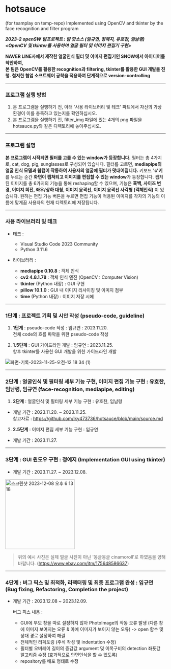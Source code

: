 # hotsauce
(for teamplay on temp-repo) Implemented using OpenCV and tkinter by the face recognition and filter program
  
***2023-2 openSW 텀프로젝트 : 팀 핫소스 (임규연, 정예지, 유호찬, 임남령)  
<OpenCV 및 tkinter를 사용하여 얼굴 필터 및 이미지 편집기 구현>*** 
      
**NAVER LINE사에서 제작한 얼굴인식 필터 및 이미지 편집기인 SNOW에서 아이디어를 착안하여,  
본 팀은 OpenCV를 활용한 recognition과 filtering, tkinter를 활용한 GUI 개발을 진행. 
철저한 협업 소프트웨어 공학을 적용하여 단계적으로 version-controlling** 

--------

### 프로그램 실행 방법

1) 본 프로그램을 실행하기 전, 아래 '사용 라이브러리 및 테크' 파트에서 자신의 가상환경이 이를 충족하고 있는지를 확인하십시오.
2) 본 프로그램을 실행하기 전, filter_img 파일에 있는 4개의 png 파일을 hotsauce.py와 같은 디렉토리에 놓아주십시오.  

--------

### 프로그램 설명 

**본 프로그램이 시작되면 필터를 고를 수 있는 window가 등장합니다.** 필터는 총 4가지로, cat, dog, pig, sunglasses로 구성되어 있습니다. 필터를 고르면, **mediapipe의 얼굴 인식 모델과 웹캠이 작동하여 사용자의 얼굴에 필터가 덧대어집니다.** 키보드 **'c'키**를 누르는 순간 **화면이 캡쳐되고 이미지를 편집할 수 있는 window**가 등장합니다. 캡처된 이미지를 총 6가지의 기능을 통해 reshaping할 수 있으며, 기능은 **흑백, 사이즈 변경, 이미지 회전, 좌우/상하 대칭, 이미지 윤곽선, 이미지 윤곽선 사각형 (객체인식)** 이 있습니다. 원하는 편집 기능 버튼을 누르면 편집 기능이 적용된 이미지를 각자의 기능의 이름에 맞게끔 사용자의 현재 디렉토리에 저장됩니다.

--------

### 사용 라이브러리 및 테크  

* 테크 :
  * Visual Studio Code 2023 Community
  * Python 3.11.6
 
* 라이브러리 :
  * **mediapipe 0.10.8** : 객체 인식 
  * **cv2 4.8.1.78** : 객체 인식 엔진 (OpenCV : Computer Vision)
  * **tkinter** (Python 내장) : GUI 구현
  * **pillow 10.1.0** : GUI 내 이미지 리사이징 및 이미지 첨부
  * **time** (Python 내장) : 이미지 저장 시에 

--------

### 1단계 : 프로젝트 기획 및 시안 작성 (pseudo-code, guideline)
      
1) **1단계** : pseudo-code 작성 : 임규연 : 2023.11.20.   
전체 code의 흐름 파악을 위한 pseudo-code 작성
  
3) **1.5단계** : GUI 가이드라인 개발 : 임규연 : 2023.11.25.    
향후 tkinter를 사용한 GUI 개발을 위한 가이드라인 개발 
  
![화면-기록-2023-11-25-오전-12 18 34 (1)](https://github.com/lky473736/hotsauce/assets/84794782/ab35015c-70e7-4de9-89a9-bfcdefd7ee6e)  
  
-------  

### 2단계 : 얼굴인식 및 필터링 세부 기능 구현, 이미지 편집 기능 구현 : 유호찬, 임남령, 임규연 (face-recognition, mediapipe, editing)  

1) **2단계** : 얼굴인식 및 필터링 세부 기능 구현 : 유호찬, 임남령  
* 개발 기간 : 2023.11.20. ~ 2023.11.25.  
  참고자료 : https://github.com/lky473736/hotsauce/blob/main/source.md
    
2) **2.5단계** : 이미지 편집 세부 기능 구현 : 임규연  
* 개발 기간 : 2023.11.27.    
  
-------

### 3단계 : GUI 윈도우 구현 : 정예지 (Implementation GUI using tkinter)  
* 개발 기간 : 2023.11.27. ~ 2023.12.08.

<img width="218" alt="스크린샷 2023-12-08 오후 6 13 18" src="https://github.com/lky473736/hotsauce/assets/84794782/7e106544-6277-43df-abd0-4e774ee6f45b">

> 위의 예시 사진은 실제 얼굴 사진이 아닌 '몽글몽글 cinamoroll'로 하였음을 양해 바랍니다. (https://www.ebay.com/itm/175648586637)

-------

### 4단계 : 버그 픽스 및 최적화, 리팩터링 및 최종 프로그램 완성 : 임규연 (Bug fixing, Refactoring, Completion the project)  
* 개발 기간 : 2023.12.08 ~ 2023.12.09.  
  
  버그 픽스 내용 :  
  * GUI에 부모 창을 따로 설정하지 않아 PhotoImage의 작동 오류 발생 (다른 창에 이미지 보여지는 오류 & 아예 이미지가 보이지 않는 오류)
      -> open 함수 및 상대 경로 설정하여 해결
  * 전체적인 리펙토링 (주석 작성 및 indentation 수정)
  * 필터별 오버레이 길이의 증감값 argument 및 이목구비의 detection 좌푯값 알고리즘 수정 (효과적으로 안면인식을 할 수 있도록)
  * repository를 배포 형태로 수정
